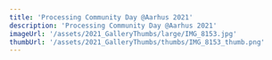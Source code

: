 ```yaml
---
title: 'Processing Community Day @Aarhus 2021'
description: 'Processing Community Day @Aarhus 2021'
imageUrl: '/assets/2021_GalleryThumbs/large/IMG_8153.jpg'
thumbUrl: '/assets/2021_GalleryThumbs/thumbs/IMG_8153_thumb.png'
---
```

